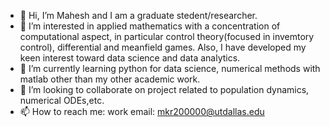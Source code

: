 - 👋 Hi, I’m Mahesh and I am a graduate stedent/researcher.
- 👀 I’m interested in applied mathematics with a concentration of computational aspect, in particular control theory(focused in invemtory control), differential and meanfield games. Also, I have developed my keen interest toward data science and data analytics.
- 🌱 I’m currently learning python for data science, numerical methods with matlab other than my other academic work.
- 💞️ I’m looking to collaborate on project related to population dynamics, numerical ODEs,etc.
- 📫 How to reach me: work email: mkr200000@utdallas.edu

<!---
MaheshRanDe/MaheshRanDe is a ✨ special ✨ repository because its `README.md` (this file) appears on your GitHub profile.
You can click the Preview link to take a look at your changes.
--->


